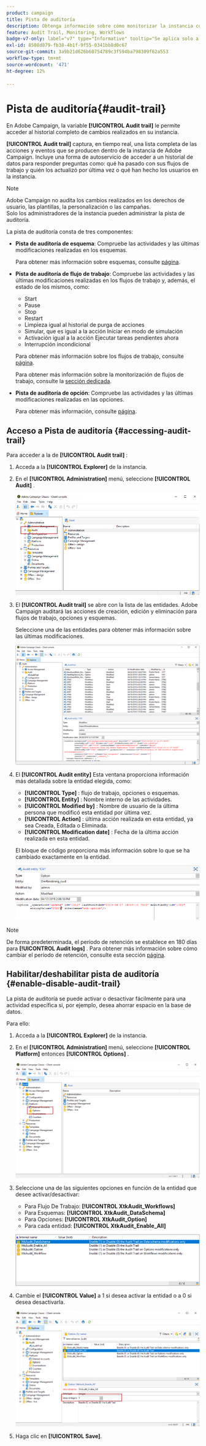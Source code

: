 ```yaml
---
product: campaign
title: Pista de auditoría
description: Obtenga información sobre cómo monitorizar la instancia con la pista de auditoría de Campaign
feature: Audit Trail, Monitoring, Workflows
badge-v7-only: label="v7" type="Informative" tooltip="Se aplica solo a Campaign Classic v7"
exl-id: 8508d879-fb38-4b1f-9f55-0341bb8d0c67
source-git-commit: 3a9b21d626b60754789c3f594ba798309f62a553
workflow-type: tm+mt
source-wordcount: '471'
ht-degree: 12%

---
```


# Pista de auditoría{#audit-trail}



En Adobe Campaign, la variable **[!UICONTROL Audit trail]** le permite acceder al historial completo de cambios realizados en su instancia.

**[!UICONTROL Audit trail]** captura, en tiempo real, una lista completa de las acciones y eventos que se producen dentro de la instancia de Adobe Campaign. Incluye una forma de autoservicio de acceder a un historial de datos para responder preguntas como: qué ha pasado con sus flujos de trabajo y quién los actualizó por última vez o qué han hecho los usuarios en la instancia.

>[!NOTE]
>
>Adobe Campaign no audita los cambios realizados en los derechos de usuario, las plantillas, la personalización o las campañas.\
>Solo los administradores de la instancia pueden administrar la pista de auditoría.

La pista de auditoría consta de tres componentes:

* **Pista de auditoría de esquema**: Compruebe las actividades y las últimas modificaciones realizadas en los esquemas.

  Para obtener más información sobre esquemas, consulte [página](../../configuration/using/data-schemas.md).

* **Pista de auditoría de flujo de trabajo**: Compruebe las actividades y las últimas modificaciones realizadas en los flujos de trabajo y, además, el estado de los mismos, como:

   * Start
   * Pause
   * Stop
   * Restart
   * Limpieza igual al historial de purga de acciones
   * Simular, que es igual a la acción Iniciar en modo de simulación
   * Activación igual a la acción Ejecutar tareas pendientes ahora
   * Interrupción incondicional

  Para obtener más información sobre los flujos de trabajo, consulte [página](../../workflow/using/about-workflows.md).

  Para obtener más información sobre la monitorización de flujos de trabajo, consulte la [sección dedicada](../../workflow/using/monitoring-workflow-execution.md).

* **Pista de auditoría de opción**: Compruebe las actividades y las últimas modificaciones realizadas en las opciones.

  Para obtener más información, consulte [página](../../installation/using/configuring-campaign-options.md).

## Acceso a Pista de auditoría {#accessing-audit-trail}

Para acceder a la de **[!UICONTROL Audit trail]** :

1. Acceda a la **[!UICONTROL Explorer]** de la instancia.
1. En el **[!UICONTROL Administration]** menú, seleccione **[!UICONTROL Audit]** .

   ![](assets/audit_trail_1.png)

1. El **[!UICONTROL Audit trail]** se abre con la lista de las entidades. Adobe Campaign auditará las acciones de creación, edición y eliminación para flujos de trabajo, opciones y esquemas.

   Seleccione una de las entidades para obtener más información sobre las últimas modificaciones.

   ![](assets/audit_trail_2.png)

1. El **[!UICONTROL Audit entity]** Esta ventana proporciona información más detallada sobre la entidad elegida, como:

   * **[!UICONTROL Type]** : flujo de trabajo, opciones o esquemas.
   * **[!UICONTROL Entity]** : Nombre interno de las actividades.
   * **[!UICONTROL Modified by]** : Nombre de usuario de la última persona que modificó esta entidad por última vez.
   * **[!UICONTROL Action]** : última acción realizada en esta entidad, ya sea Creada, Editada o Eliminada.
   * **[!UICONTROL Modification date]** : Fecha de la última acción realizada en esta entidad.

   El bloque de código proporciona más información sobre lo que se ha cambiado exactamente en la entidad.

   ![](assets/audit_trail_3.png)

>[!NOTE]
>
>De forma predeterminada, el período de retención se establece en 180 días para **[!UICONTROL Audit logs]** . Para obtener más información sobre cómo cambiar el período de retención, consulte esta sección [página](../../production/using/database-cleanup-workflow.md#deployment-wizard).

## Habilitar/deshabilitar pista de auditoría {#enable-disable-audit-trail}

La pista de auditoría se puede activar o desactivar fácilmente para una actividad específica si, por ejemplo, desea ahorrar espacio en la base de datos.

Para ello:

1. Acceda a la **[!UICONTROL Explorer]** de la instancia.
1. En el **[!UICONTROL Administration]** menú, seleccione **[!UICONTROL Platform]** entonces **[!UICONTROL Options]** .

   ![](assets/audit_trail_4.png)

1. Seleccione una de las siguientes opciones en función de la entidad que desee activar/desactivar:

   * Para Flujo De Trabajo: **[!UICONTROL XtkAudit_Workflows]**
   * Para Esquemas: **[!UICONTROL XtkAudit_DataSchema]**
   * Para Opciones: **[!UICONTROL XtkAudit_Option]**
   * Para cada entidad: **[!UICONTROL XtkAudit_Enable_All]**

   ![](assets/audit_trail_5.png)

1. Cambie el **[!UICONTROL Value]** a 1 si desea activar la entidad o a 0 si desea desactivarla.

   ![](assets/audit_trail_6.png)

1. Haga clic en **[!UICONTROL Save]**.
